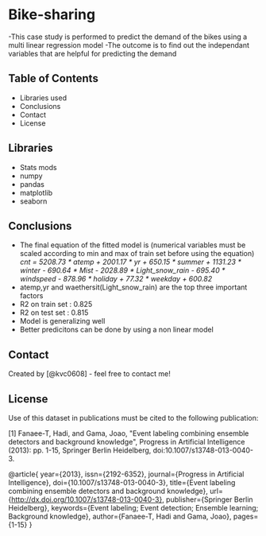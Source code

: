 # Bike-sharing 
-This case study is performed to predict the demand of the bikes using a multi linear regression model
-The outcome is to find out the independant variables that are helpful for predicting the demand


## Table of Contents
* Libraries used
* Conclusions
* Contact
* License



## Libraries
- Stats mods
- numpy
- pandas
- matplotlib
- seaborn



## Conclusions
- The final equation of the fitted model is (numerical variables must be scaled according to min and max of train set before using the equation)
*cnt = 5208.73 \* atemp + 2001.17 \* yr + 650.15 \* summer + 1131.23 \* winter - 690.64 \* Mist - 2028.89 \* Light_snow_rain - 695.40 \* windspeed - 878.96 \* holiday + 77.32 \* weekday + 600.82*
- atemp,yr and waethersit(Light_snow_rain) are the top three important factors
- R2 on train set : 0.825
- R2 on test set : 0.815
- Model is generalizing well
- Better predicitons can be done by using a non linear model



## Contact
Created by [@kvc0608] - feel free to contact me!


## License
Use of this dataset in publications must be cited to the following publication:

[1] Fanaee-T, Hadi, and Gama, Joao, "Event labeling combining ensemble detectors and background knowledge", Progress in Artificial Intelligence (2013): pp. 1-15, Springer Berlin Heidelberg, doi:10.1007/s13748-013-0040-3.

@article{
	year={2013},
	issn={2192-6352},
	journal={Progress in Artificial Intelligence},
	doi={10.1007/s13748-013-0040-3},
	title={Event labeling combining ensemble detectors and background knowledge},
	url={http://dx.doi.org/10.1007/s13748-013-0040-3},
	publisher={Springer Berlin Heidelberg},
	keywords={Event labeling; Event detection; Ensemble learning; Background knowledge},
	author={Fanaee-T, Hadi and Gama, Joao},
	pages={1-15}
}
